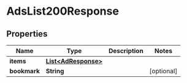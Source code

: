 

# AdsList200Response


## Properties

| Name | Type | Description | Notes |
|------------ | ------------- | ------------- | -------------|
|**items** | [**List&lt;AdResponse&gt;**](AdResponse.md) |  |  |
|**bookmark** | **String** |  |  [optional] |



